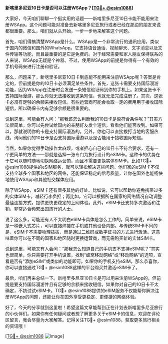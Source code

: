 **新喀里多尼亚10日卡是否可以注册WSApp？[[TG💪+ @esim1088](https://t.me/s/esim1088)]**

大家好，今天咱们聊聊一个挺实用的话题——新喀里多尼亚10日卡能不能用来注册WSApp。这个问题可能对准备去新喀里多尼亚旅行或者已经在那边的朋友来说都很重要。那么，咱们就从头开始，一步一步地来解答这个问题。

首先，咱们得搞清楚WSApp是什么。WSApp是一个非常流行的通讯应用，类似于国内的微信和国外的WhatsApp。它支持语音通话、视频聊天、文字消息以及文件传输等功能，而且最重要的是它是免费的。对于经常需要和家人朋友保持联系的人来说，WSApp无疑是个神器。不过，使用WSApp的前提是你得有一个有效的手机号码来进行注册和验证。

那么，问题来了，新喀里多尼亚10日卡到底能不能用来注册WSApp呢？答案是肯定的，但前提是你的10日卡必须满足某些条件。首先，这张卡需要支持国际漫游功能，因为WSApp在注册时会发送一条短信验证码到你的手机上。如果这张卡不支持国际漫游，那么你就无法接收到这条短信，也就无法完成注册了。其次，这张卡必须有足够的余额来接收短信。有些运营商可能会收取一定的费用用于接收国际短信，所以确保卡内有足够余额是很重要的。

说到这里，可能会有人问：“那我该怎么判断我的10日卡是否符合条件呢？”其实方法很简单。你可以先尝试给国内的亲朋好友发个短信，看看他们能否收到。如果可以，那就说明你的卡是支持国际漫游的。另外，你也可以直接拨打当地的客服热线，询问他们的10日卡是否支持国际漫游以及是否能用于接收国际短信。

当然，如果你觉得手动操作太麻烦，或者担心自己的10日卡不符合要求，还有一个更简单的方法——那就是选择一张专门为旅行设计的eSIM卡。这种卡的优势在于它可以随时随地切换网络运营商，而且不需要更换实体SIM卡。比如TG💪+ @esim1088提供的eSIM服务，就可以轻松解决这些问题。他们家的eSIM卡不仅支持全球多个国家和地区的网络，还能保证稳定的信号质量，让你在国外也能畅快地使用WSApp和其他社交媒体应用。

除了WSApp，eSIM卡还有很多其他的好处。比如说，它可以帮助你避免携带过多的实体SIM卡，减轻行李负担；再比如，它可以根据所在国家的网络情况自动调整最佳连接方式，提供更快更稳定的上网体验。此外，eSIM卡还支持多次激活和注销，非常适合频繁出国旅行的人士。

说了这么多，可能还有人不太明白eSIM卡具体是怎么工作的。简单来说，eSIM卡是一种嵌入式芯片，可以直接焊接在手机或其他设备内部。与传统SIM卡不同的是，eSIM卡不需要物理插拔，而是通过二维码或数字证书的方式进行激活。这意味着你可以在不同的国家和地区随时更换运营商，而无需购买新的实体SIM卡。

说到这里，可能又有人会问：“那我怎么知道自己的手机支不支持eSIM呢？”其实也很简单，你只需要打开手机设置，找到“蜂窝移动网络”或“移动网络”的选项，查看是否有“添加eSIM”或类似的功能即可。如果你的手机支持eSIM，那么恭喜你，你可以直接通过TG💪+ @esim1088这样的平台购买并激活eSIM卡了。

最后，咱们再来总结一下。新喀里多尼亚10日卡是可以用来注册WSApp的，但前提是要支持国际漫游并且有足够的余额来接收短信。如果你对自己的10日卡不太确定，不妨试试eSIM卡。TG💪+ @esim1088提供的eSIM服务不仅能帮你解决注册WSApp的问题，还能让你在国外享受更稳定、更便捷的网络体验。

好了，今天的分享就到这里啦！希望这篇文章能帮到正在计划去新喀里多尼亚旅行的小伙伴们。如果你有任何疑问或者想了解更多关于eSIM卡的信息，欢迎在评论区留言，我会尽量为大家解答。记得关注TG💪+ @esim1088，获取更多旅行相关的资讯哦！

[[TG💪+ @esim1088](https://t.me/s/esim1088) ![Image](https://i.postimg.cc/4NQfJmqS/Snipaste-2025-05-13-00-14-12.png)]